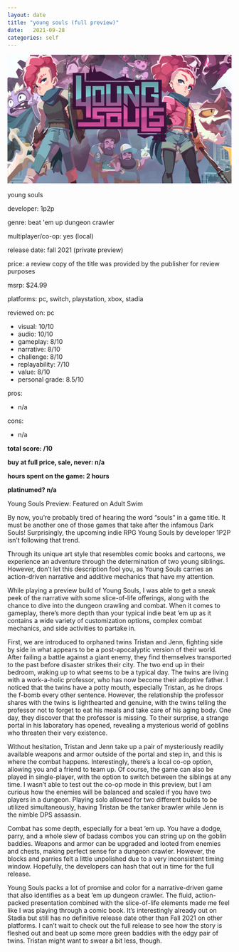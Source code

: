 ```yaml
---
layout: date
title: "young souls (full preview)"
date:   2021-09-28
categories: self
---
```


![mos](/assets/img/youngsouls.jpg)

young souls

developer: 1p2p

genre: beat 'em up dungeon crawler

multiplayer/co-op: yes (local)

release date: fall 2021 (private preview)

price: a review copy of the title was provided by the publisher for review purposes

msrp: $24.99

platforms: pc, switch, playstation, xbox, stadia

reviewed on: pc

- visual: 10/10
- audio: 10/10
- gameplay: 8/10
- narrative: 8/10
- challenge: 8/10
- replayability: 7/10
- value: 8/10
- personal grade: 8.5/10

pros:
- n/a

cons:
- n/a

**total score: /10**

**buy at full price, sale, never: n/a**

**hours spent on the game: 2 hours**

**platinumed? n/a**

Young Souls Preview: Featured on Adult Swim

By now, you’re probably tired of hearing the word “souls” in a game title. It must be another one of those games that take after the infamous Dark Souls! Surprisingly, the upcoming indie RPG Young Souls by developer 1P2P isn’t following that trend.

Through its unique art style that resembles comic books and cartoons, we experience an adventure through the determination of two young siblings. However, don’t let this description fool you, as Young Souls carries an action-driven narrative and additive mechanics that have my attention.

While playing a preview build of Young Souls, I was able to get a sneak peek of the narrative with some slice-of-life offerings, along with the chance to dive into the dungeon crawling and combat. When it comes to gameplay, there’s more depth than your typical indie beat ’em up as it contains a wide variety of customization options, complex combat mechanics, and side activities to partake in.

First, we are introduced to orphaned twins Tristan and Jenn, fighting side by side in what appears to be a post-apocalyptic version of their world. After failing a battle against a giant enemy, they find themselves transported to the past before disaster strikes their city. The two end up in their bedroom, waking up to what seems to be a typical day. The twins are living with a work-a-holic professor, who has now become their adoptive father. I noticed that the twins have a potty mouth, especially Tristan, as he drops the f-bomb every other sentence. However, the relationship the professor shares with the twins is lighthearted and genuine, with the twins telling the professor not to forget to eat his meals and take care of his aging body. One day, they discover that the professor is missing. To their surprise, a strange portal in his laboratory has opened, revealing a mysterious world of goblins who threaten their very existence.

Without hesitation, Tristan and Jenn take up a pair of mysteriously readily available weapons and armor outside of the portal and step in, and this is where the combat happens. Interestingly, there’s a local co-op option, allowing you and a friend to team up. Of course, the game can also be played in single-player, with the option to switch between the siblings at any time. I wasn’t able to test out the co-op mode in this preview, but I am curious how the enemies will be balanced and scaled if you have two players in a dungeon. Playing solo allowed for two different builds to be utilized simultaneously, having Tristan be the tanker brawler while Jenn is the nimble DPS assassin.

Combat has some depth, especially for a beat ’em up. You have a dodge, parry, and a whole slew of badass combos you can string up on the goblin baddies. Weapons and armor can be upgraded and looted from enemies and chests, making perfect sense for a dungeon crawler. However, the blocks and parries felt a little unpolished due to a very inconsistent timing window. Hopefully, the developers can hash that out in time for the full release. 

Young Souls packs a lot of promise and color for a narrative-driven game that also identifies as a beat ’em up dungeon crawler. The fluid, action-packed presentation combined with the slice-of-life elements made me feel like I was playing through a comic book. It’s interestingly already out on Stadia but still has no definitive release date other than Fall 2021 on other platforms. I can’t wait to check out the full release to see how the story is fleshed out and beat up some more green baddies with the edgy pair of twins. Tristan might want to swear a bit less, though.